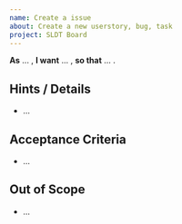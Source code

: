 ```yaml
---
name: Create a issue
about: Create a new userstory, bug, task
project: SLDT Board
---
```

<!-- 
A clear and concise description of what the desired story will look like. 
-->
**As** ... ,
**I want** ... ,
**so that** ... .

## Hints / Details
<!--
Provide as much information regarding this request as possible
-->
- ...

## Acceptance Criteria
<!--
Describe the acceptance criterias the result of the story
-->
- ...

## Out of Scope
<!--
Describe the topics which are out of scope
-->
- ...
